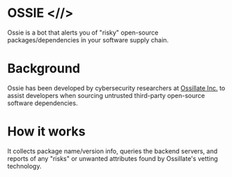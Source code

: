 # OSSIE <//>

Ossie is a bot that alerts you of "risky" open-source packages/dependencies in your
software supply chain.

# Background

Ossie has been developed by cybersecurity researchers at [Ossillate Inc.](https://ossillate.com)
to assist developers when sourcing untrusted third-party open-source software dependencies.

# How it works

It collects package name/version info, queries the backend servers, and reports of any "risks"
or unwanted attributes found by Ossillate's vetting technology.
